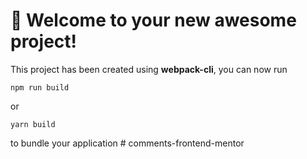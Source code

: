# 🚀 Welcome to your new awesome project!

This project has been created using **webpack-cli**, you can now run

```
npm run build
```

or

```
yarn build
```

to bundle your application
#   c o m m e n t s - f r o n t e n d - m e n t o r  
 